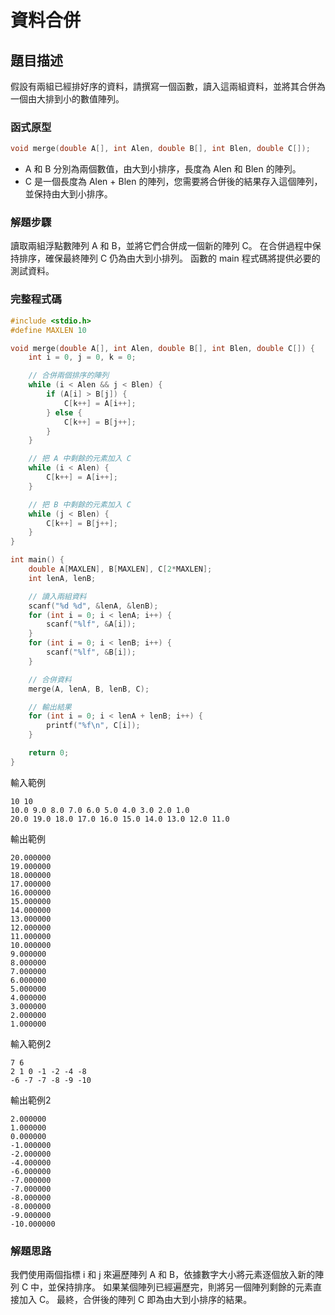 # 資料合併

## 題目描述

假設有兩組已經排好序的資料，請撰寫一個函數，讀入這兩組資料，並將其合併為一個由大排到小的數值陣列。

### 函式原型

```c
void merge(double A[], int Alen, double B[], int Blen, double C[]);
```

- A 和 B 分別為兩個數值，由大到小排序，長度為 Alen 和 Blen 的陣列。
- C 是一個長度為 Alen + Blen 的陣列，您需要將合併後的結果存入這個陣列，並保持由大到小排序。

### 解題步驟
讀取兩組浮點數陣列 A 和 B，並將它們合併成一個新的陣列 C。
在合併過程中保持排序，確保最終陣列 C 仍為由大到小排列。
函數的 main 程式碼將提供必要的測試資料。

### 完整程式碼

```c
#include <stdio.h>
#define MAXLEN 10

void merge(double A[], int Alen, double B[], int Blen, double C[]) {
    int i = 0, j = 0, k = 0;

    // 合併兩個排序的陣列
    while (i < Alen && j < Blen) {
        if (A[i] > B[j]) {
            C[k++] = A[i++];
        } else {
            C[k++] = B[j++];
        }
    }

    // 把 A 中剩餘的元素加入 C
    while (i < Alen) {
        C[k++] = A[i++];
    }

    // 把 B 中剩餘的元素加入 C
    while (j < Blen) {
        C[k++] = B[j++];
    }
}

int main() {
    double A[MAXLEN], B[MAXLEN], C[2*MAXLEN];
    int lenA, lenB;

    // 讀入兩組資料
    scanf("%d %d", &lenA, &lenB);
    for (int i = 0; i < lenA; i++) {
        scanf("%lf", &A[i]);
    }
    for (int i = 0; i < lenB; i++) {
        scanf("%lf", &B[i]);
    }

    // 合併資料
    merge(A, lenA, B, lenB, C);

    // 輸出結果
    for (int i = 0; i < lenA + lenB; i++) {
        printf("%f\n", C[i]);
    }

    return 0;
}
```

輸入範例
```text
10 10
10.0 9.0 8.0 7.0 6.0 5.0 4.0 3.0 2.0 1.0
20.0 19.0 18.0 17.0 16.0 15.0 14.0 13.0 12.0 11.0
```
輸出範例
```text
20.000000
19.000000
18.000000
17.000000
16.000000
15.000000
14.000000
13.000000
12.000000
11.000000
10.000000
9.000000
8.000000
7.000000
6.000000
5.000000
4.000000
3.000000
2.000000
1.000000
```

輸入範例2
```text
7 6
2 1 0 -1 -2 -4 -8
-6 -7 -7 -8 -9 -10
```

輸出範例2
```text
2.000000
1.000000
0.000000
-1.000000
-2.000000
-4.000000
-6.000000
-7.000000
-7.000000
-8.000000
-8.000000
-9.000000
-10.000000
```

### 解題思路
我們使用兩個指標 i 和 j 來遍歷陣列 A 和 B，依據數字大小將元素逐個放入新的陣列 C 中，並保持排序。
如果某個陣列已經遍歷完，則將另一個陣列剩餘的元素直接加入 C。
最終，合併後的陣列 C 即為由大到小排序的結果。
